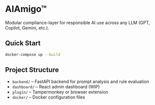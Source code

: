 # AIAmigo™

Modular compliance-layer for responsible AI use across any LLM (GPT, Copilot, Gemini, etc.).

## Quick Start

```bash
docker-compose up --build
```

## Project Structure

- `backend/` – FastAPI backend for prompt analysis and rule evaluation
- `dashboard/` – React admin dashboard (WIP)
- `plugin/` – Tampermonkey or browser extension
- `docker/` – Docker configuration files
